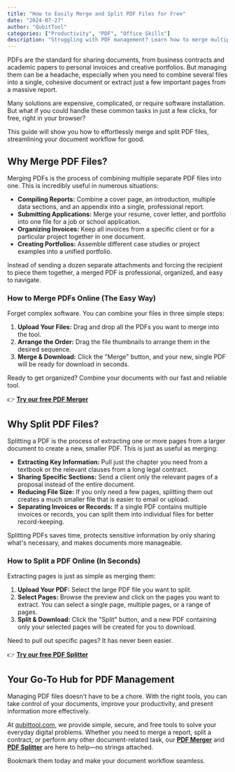 ```yaml
---
title: "How to Easily Merge and Split PDF Files for Free"
date: "2024-07-27"
author: "QubitTool"
categories: ["Productivity", "PDF", "Office Skills"]
description: "Struggling with PDF management? Learn how to merge multiple PDF files into one and split a large PDF into smaller parts with our easy-to-follow, free online tools. Perfect for reports, contracts, and more."
---
```


PDFs are the standard for sharing documents, from business contracts and academic papers to personal invoices and creative portfolios. But managing them can be a headache, especially when you need to combine several files into a single, cohesive document or extract just a few important pages from a massive report.

Many solutions are expensive, complicated, or require software installation. But what if you could handle these common tasks in just a few clicks, for free, right in your browser?

This guide will show you how to effortlessly merge and split PDF files, streamlining your document workflow for good.

## Why Merge PDF Files?

Merging PDFs is the process of combining multiple separate PDF files into one. This is incredibly useful in numerous situations:

*   **Compiling Reports:** Combine a cover page, an introduction, multiple data sections, and an appendix into a single, professional report.
*   **Submitting Applications:** Merge your resume, cover letter, and portfolio into one file for a job or school application.
*   **Organizing Invoices:** Keep all invoices from a specific client or for a particular project together in one document.
*   **Creating Portfolios:** Assemble different case studies or project examples into a unified portfolio.

Instead of sending a dozen separate attachments and forcing the recipient to piece them together, a merged PDF is professional, organized, and easy to navigate.

### How to Merge PDFs Online (The Easy Way)

Forget complex software. You can combine your files in three simple steps:

1.  **Upload Your Files:** Drag and drop all the PDFs you want to merge into the tool.
2.  **Arrange the Order:** Drag the file thumbnails to arrange them in the desired sequence.
3.  **Merge & Download:** Click the "Merge" button, and your new, single PDF will be ready for download in seconds.

Ready to get organized? Combine your documents with our fast and reliable tool.

👉 **[Try our free PDF Merger](https://qubittool.com/en/tools/pdf-merger)**

## Why Split PDF Files?

Splitting a PDF is the process of extracting one or more pages from a larger document to create a new, smaller PDF. This is just as useful as merging:

*   **Extracting Key Information:** Pull just the chapter you need from a textbook or the relevant clauses from a long legal contract.
*   **Sharing Specific Sections:** Send a client only the relevant pages of a proposal instead of the entire document.
*   **Reducing File Size:** If you only need a few pages, splitting them out creates a much smaller file that is easier to email or upload.
*   **Separating Invoices or Records:** If a single PDF contains multiple invoices or records, you can split them into individual files for better record-keeping.

Splitting PDFs saves time, protects sensitive information by only sharing what's necessary, and makes documents more manageable.

### How to Split a PDF Online (In Seconds)

Extracting pages is just as simple as merging them:

1.  **Upload Your PDF:** Select the large PDF file you want to split.
2.  **Select Pages:** Browse the preview and click on the pages you want to extract. You can select a single page, multiple pages, or a range of pages.
3.  **Split & Download:** Click the "Split" button, and a new PDF containing only your selected pages will be created for you to download.

Need to pull out specific pages? It has never been easier.

👉 **[Try our free PDF Splitter](https://qubittool.com/en/tools/pdf-splitter)**

## Your Go-To Hub for PDF Management

Managing PDF files doesn't have to be a chore. With the right tools, you can take control of your documents, improve your productivity, and present information more effectively.

At [qubittool.com](https://qubittool.com), we provide simple, secure, and free tools to solve your everyday digital problems. Whether you need to merge a report, split a contract, or perform any other document-related task, our **[PDF Merger](https://qubittool.com/en/tools/pdf-merger)** and **[PDF Splitter](https://qubittool.com/en/tools/pdf-splitter)** are here to help—no strings attached.

Bookmark them today and make your document workflow seamless.